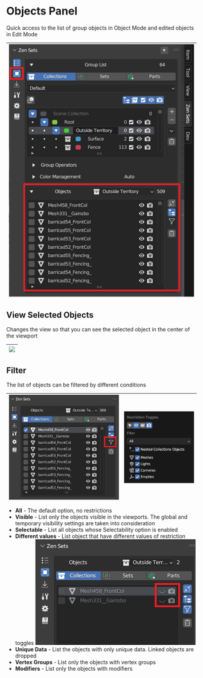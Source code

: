 # Objects Panel
Quick access to the list of group objects in Object Mode and edited objects in Edit Mode

| ![](img/screen/object_panel/object_panel.png) |
|---|

## View Selected Objects
Changes the view so that you can see the selected object in the center of the viewport

| ![](img/screen/object_panel/objects_frame_selected.gif) |
|---|

## Filter
The list of objects can be filtered by different conditions

| ![](img/screen/object_panel/object_panel_filter_1.png) | ![](img/screen/object_panel/object_panel_filter.png) |
|---|---|

* **All** - The default option, no restrictions
* **Visible** - List only the objects visible in the viewports. The global and temporary visibility settings are taken into consideration
* **Selectable** - List all objects whose Selectability option is enabled
* **Different values** - List object that have different values of restriction toggles
![](img/screen/object_panel/object_panel_different_values.png)
* **Unique Data** - List the objects with only unique data. Linked objects are dropped
* **Vertex Groups** - List only the objects with vertex groups
* **Modifiers** - List only the objects with modifiers